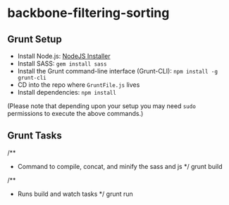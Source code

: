 backbone-filtering-sorting
==========================






Grunt Setup
-----------

- Install Node.js:  [NodeJS Installer](http://nodejs.org/)
- Install SASS: `gem install sass`
- Install the Grunt command-line interface (Grunt-CLI):  `npm install -g grunt-cli`
- CD into the repo where `GruntFile.js` lives
- Install dependencies: `npm install`

(Please note that depending upon your setup you may need `sudo` permissions to execute the above commands.)


Grunt Tasks
-----------

/**
 * Command to compile, concat, and minify the sass and js
 */
grunt build

/**
 * Runs build and watch tasks
 */
grunt run

